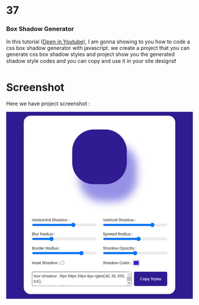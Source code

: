 #  37

### Box Shadow Generator
In this tutorial ([Open in Youtube](https://youtu.be/m31q1Aorkkc)),  I am gonna showing to you how to code a css box shadow generator with javascript. we create a project that you can generate css box shadow styles and project show you the generated shadow style codes and you can copy and use it in your site designs❗️

# Screenshot
Here we have project screenshot :

![screenshot](screenshot.jpg)